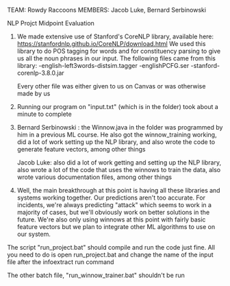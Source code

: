 TEAM: Rowdy Raccoons
MEMBERS: Jacob Luke, Bernard Serbinowski

NLP Projct Midpoint Evaluation

1. 	We made extensive use of Stanford's CoreNLP library, available here: https://stanfordnlp.github.io/CoreNLP/download.html
	We used this library to do POS tagging for words and for constituency parsing to give us all the noun phrases in our input.
	The following files came from this library:
		-english-left3words-distsim.tagger
		-englishPCFG.ser
		-stanford-corenlp-3.8.0.jar
	
	Every other file was either given to us on Canvas or was otherwise made by us


2. 	Running our program on "input.txt" (which is in the folder) took about a minute to complete

3.	Bernard Serbinowski : the Winnow.java in the folder was programmed by him in a previous ML course. He also got the winnow_training 	working, did a lot of work setting up the NLP library, and also wrote the code to generate feature vectors, among other things

	Jacob Luke: also did a lot of work getting and setting up the NLP library, also wrote a lot of the code that uses the winnows to train 	the data, also wrote various documentation files, among other things

4.	Well, the main breakthrough at this point is having all these libraries and systems working together. Our predictions aren't too 	accurate. For incidents, we're always predicting "attack" which seems to work in a majority of cases, but we'll obviously work on 	better solutions in the future. We're also only using winnows at this point with fairly basic feature vectors but we plan to integrate 	other ML algorithms to use on our system.


The script "run_project.bat" should compile and run the code just fine. 
All you need to do is open run_project.bat and change the name of the input file after the infoextract run command

The other batch file, "run_winnow_trainer.bat" shouldn't be run

	